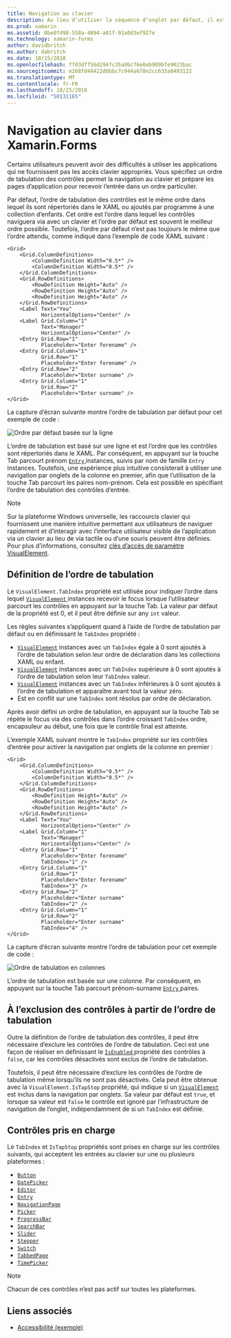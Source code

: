 ```yaml
---
title: Navigation au clavier
description: Au lieu d’utiliser la séquence d’onglet par défaut, il est parfois nécessaire paramétrer votre interface utilisateur en spécifiant la séquence de l’onglet avec une combinaison des propriétés TabIndex et IsTapStop.
ms.prod: xamarin
ms.assetid: 8be8f498-558a-4894-a01f-91a0d3ef927e
ms.technology: xamarin-forms
author: davidbritch
ms.author: dabritch
ms.date: 10/15/2018
ms.openlocfilehash: f703dff56d2947c35a9bc76e0eb909bfe9023bac
ms.sourcegitcommit: e268fd44422d0bbc7c944a678e2cc633a0493122
ms.translationtype: MT
ms.contentlocale: fr-FR
ms.lasthandoff: 10/25/2018
ms.locfileid: "50131165"
---
```

# <a name="keyboard-navigation-in-xamarinforms"></a>Navigation au clavier dans Xamarin.Forms

Certains utilisateurs peuvent avoir des difficultés à utiliser les applications qui ne fournissent pas les accès clavier appropriés. Vous spécifiez un ordre de tabulation des contrôles permet la navigation au clavier et prépare les pages d’application pour recevoir l’entrée dans un ordre particulier.

Par défaut, l’ordre de tabulation des contrôles est le même ordre dans lequel ils sont répertoriés dans le XAML ou ajoutés par programme à une collection d’enfants. Cet ordre est l’ordre dans lequel les contrôles naviguera via avec un clavier et l’ordre par défaut est souvent le meilleur ordre possible. Toutefois, l’ordre par défaut n’est pas toujours le même que l’ordre attendu, comme indiqué dans l’exemple de code XAML suivant :

```xaml
<Grid>
    <Grid.ColumnDefinitions>
        <ColumnDefinition Width="0.5*" />
        <ColumnDefinition Width="0.5*" />
    </Grid.ColumnDefinitions>
    <Grid.RowDefinitions>
        <RowDefinition Height="Auto" />
        <RowDefinition Height="Auto" />
        <RowDefinition Height="Auto" />
    </Grid.RowDefinitions>
    <Label Text="You"
           HorizontalOptions="Center" />
    <Label Grid.Column="1"
           Text="Manager"
           HorizontalOptions="Center" />
    <Entry Grid.Row="1"
           Placeholder="Enter forename" />
    <Entry Grid.Column="1"
           Grid.Row="1"
           Placeholder="Enter forename" />
    <Entry Grid.Row="2"
           Placeholder="Enter surname" />
    <Entry Grid.Column="1"
           Grid.Row="2"
           Placeholder="Enter surname" />
</Grid>
```

La capture d’écran suivante montre l’ordre de tabulation par défaut pour cet exemple de code :

![](keyboard-images/default-tab-order.png "Ordre par défaut basée sur la ligne")

L’ordre de tabulation est basé sur une ligne et est l’ordre que les contrôles sont répertoriés dans le XAML. Par conséquent, en appuyant sur la touche Tab parcourt prénom [ `Entry` ](xref:Xamarin.Forms.Entry) instances, suivis par nom de famille `Entry` instances. Toutefois, une expérience plus intuitive consisterait à utiliser une navigation par onglets de la colonne en premier, afin que l’utilisation de la touche Tab parcourt les paires nom-prénom. Cela est possible en spécifiant l’ordre de tabulation des contrôles d’entrée.

> [!NOTE]
> Sur la plateforme Windows universelle, les raccourcis clavier qui fournissent une manière intuitive permettant aux utilisateurs de naviguer rapidement et d’interagir avec l’interface utilisateur visible de l’application via un clavier au lieu de via tactile ou d’une souris peuvent être définies. Pour plus d’informations, consultez [clés d’accès de paramètre VisualElement](~/xamarin-forms/platform/platform-specifics/consuming/windows.md#visualelement-accesskeys).

## <a name="setting-the-tab-order"></a>Définition de l’ordre de tabulation

Le `VisualElement.TabIndex` propriété est utilisée pour indiquer l’ordre dans lequel [ `VisualElement` ](xref:Xamarin.Forms.VisualElement) instances recevoir le focus lorsque l’utilisateur parcourt les contrôles en appuyant sur la touche Tab. La valeur par défaut de la propriété est 0, et il peut être définie sur any `int` valeur.

Les règles suivantes s’appliquent quand à l’aide de l’ordre de tabulation par défaut ou en définissant le `TabIndex` propriété :

 - [`VisualElement`](xref:Xamarin.Forms.VisualElement) instances avec un `TabIndex` égale à 0 sont ajoutés à l’ordre de tabulation selon leur ordre de déclaration dans les collections XAML ou enfant.
 - [`VisualElement`](xref:Xamarin.Forms.VisualElement) instances avec un `TabIndex` supérieure à 0 sont ajoutés à l’ordre de tabulation selon leur `TabIndex` valeur.
 - [`VisualElement`](xref:Xamarin.Forms.VisualElement) instances avec un `TabIndex` inférieures à 0 sont ajoutés à l’ordre de tabulation et apparaître avant tout la valeur zéro.
 - Est en conflit sur une `TabIndex` sont résolus par ordre de déclaration.

Après avoir défini un ordre de tabulation, en appuyant sur la touche Tab se répète le focus via des contrôles dans l’ordre croissant `TabIndex` ordre, encapsuleur au début, une fois que le contrôle final est atteinte.

L’exemple XAML suivant montre le `TabIndex` propriété sur les contrôles d’entrée pour activer la navigation par onglets de la colonne en premier :

```xaml
<Grid>
    <Grid.ColumnDefinitions>
        <ColumnDefinition Width="0.5*" />
        <ColumnDefinition Width="0.5*" />
    </Grid.ColumnDefinitions>
    <Grid.RowDefinitions>
        <RowDefinition Height="Auto" />
        <RowDefinition Height="Auto" />
        <RowDefinition Height="Auto" />
    </Grid.RowDefinitions>
    <Label Text="You"
           HorizontalOptions="Center" />
    <Label Grid.Column="1"
           Text="Manager"
           HorizontalOptions="Center" />
    <Entry Grid.Row="1"
           Placeholder="Enter forename"
           TabIndex="1" />
    <Entry Grid.Column="1"
           Grid.Row="1"
           Placeholder="Enter forename"
           TabIndex="3" />
    <Entry Grid.Row="2"
           Placeholder="Enter surname"
           TabIndex="2" />
    <Entry Grid.Column="1"
           Grid.Row="2"
           Placeholder="Enter surname"
           TabIndex="4" />
</Grid>
```

La capture d’écran suivante montre l’ordre de tabulation pour cet exemple de code :

![](keyboard-images/correct-tab-order.png "Ordre de tabulation en colonnes")

L’ordre de tabulation est basée sur une colonne. Par conséquent, en appuyant sur la touche Tab parcourt prénom-surname [ `Entry` ](xref:Xamarin.Forms.Entry) paires.

## <a name="excluding-controls-from-the-tab-order"></a>À l’exclusion des contrôles à partir de l’ordre de tabulation

Outre la définition de l’ordre de tabulation des contrôles, il peut être nécessaire d’exclure les contrôles de l’ordre de tabulation. Ceci est une façon de réaliser en définissant le [ `IsEnabled` ](xref:Xamarin.Forms.VisualElement) propriété des contrôles à `false`, car les contrôles désactivés sont exclus de l’ordre de tabulation.

Toutefois, il peut être nécessaire d’exclure les contrôles de l’ordre de tabulation même lorsqu’ils ne sont pas désactivés. Cela peut être obtenue avec la `VisualElement.IsTapStop` propriété, qui indique si un [ `VisualElement` ](xref:Xamarin.Forms.VisualElement) est inclus dans la navigation par onglets. Sa valeur par défaut est `true`, et lorsque sa valeur est `false` le contrôle est ignoré par l’infrastructure de navigation de l’onglet, indépendamment de si un `TabIndex` est définie.

## <a name="supported-controls"></a>Contrôles pris en charge

Le `TabIndex` et `IsTapStop` propriétés sont prises en charge sur les contrôles suivants, qui acceptent les entrées au clavier sur une ou plusieurs plateformes :

- [`Button`](xref:Xamarin.Forms.Button)
- [`DatePicker`](xref:Xamarin.Forms.DatePicker)
- [`Editor`](xref:Xamarin.Forms.Editor)
- [`Entry`](xref:Xamarin.Forms.Entry)
- [`NavigationPage`](xref:Xamarin.Forms.NavigationPage)
- [`Picker`](xref:Xamarin.Forms.Picker)
- [`ProgressBar`](xref:Xamarin.Forms.ProgressBar)
- [`SearchBar`](xref:Xamarin.Forms.SearchBar)
- [`Slider`](xref:Xamarin.Forms.Slider)
- [`Stepper`](xref:Xamarin.Forms.Stepper)
- [`Switch`](xref:Xamarin.Forms.Switch)
- [`TabbedPage`](xref:Xamarin.Forms.TabbedPage)
- [`TimePicker`](xref:Xamarin.Forms.TimePicker)

> [!NOTE]
> Chacun de ces contrôles n’est pas actif sur toutes les plateformes.

## <a name="related-links"></a>Liens associés

- [Accessibilité (exemple)](https://developer.xamarin.com/samples/xamarin-forms/UserInterface/Accessibility/)
